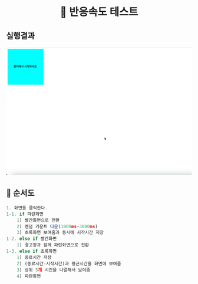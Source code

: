 <h1 align='middle'>👻 반응속도 테스트</h1>

## 실행결과

<img src="../images/response_play.gif" alt="실행결과">


## 🚦 순서도
```js
1. 화면을 클릭한다.
1-1. if 파란화면
    1) 빨간화면으로 전환
    2) 랜덤 카운트 다운(1000ms~3000ms)
    3) 초록화면 보여줌과 동시에 시작시간 저장
1-2. else if 빨간화면
    1) 경고창과 함께 파란화면으로 전환
1-3. else if 초록화면
    1) 종료시간 저장
    2) (종료시간-시작시간)과 평균시간을 화면에 보여줌
    3) 상위 5개 시간을 나열해서 보여줌
    4) 파란화면
```